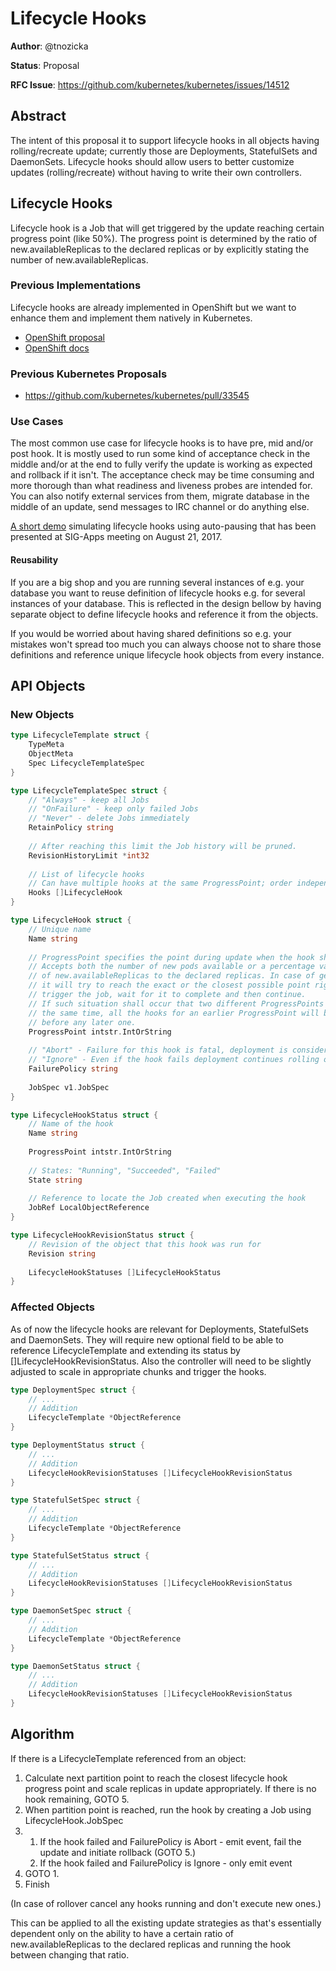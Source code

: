 # Lifecycle Hooks

**Author**: @tnozicka

**Status**: Proposal

**RFC Issue**: https://github.com/kubernetes/kubernetes/issues/14512

## Abstract
The intent of this proposal it to support lifecycle hooks in all objects having rolling/recreate update; currently those are Deployments, StatefulSets and DaemonSets. Lifecycle hooks should allow users to better customize updates (rolling/recreate) without having to write their own controllers. 

## Lifecycle Hooks
Lifecycle hook is a Job that will get triggered by the update reaching certain progress point (like 50%). The progress point is determined by the ratio of new.availableReplicas to the declared replicas or by explicitly stating the number of new.availableReplicas.

### Previous Implementations
Lifecycle hooks are already implemented in OpenShift but we want to enhance them and implement them natively in Kubernetes.
 - [OpenShift proposal](https://github.com/openshift/origin/blob/master/docs/proposals/post-deployment-hooks.md)
 - [OpenShift docs](https://docs.openshift.org/latest/dev_guide/deployments/deployment_strategies.html#lifecycle-hooks)

### Previous Kubernetes Proposals
 - https://github.com/kubernetes/kubernetes/pull/33545

### Use Cases
The most common use case for lifecycle hooks is to have pre, mid and/or post hook. It is mostly used to run some kind of acceptance check in the middle and/or at the end to fully verify the update is working as expected and rollback if it isn't. The acceptance check may be time consuming and more thorough than what readiness and liveness probes are intended for. You can also notify external services from them, migrate database in the middle of an update, send messages to IRC channel or do anything else.

[A short demo](https://youtu.be/GVNTm_K43iI) simulating lifecycle hooks using auto-pausing that has been presented at SIG-Apps meeting on August 21, 2017.

#### Reusability
If you are a big shop and you are running several instances of e.g. your database you want to reuse definition of lifecycle hooks e.g. for several instances of your database. This is reflected in the design bellow by having separate object to define lifecycle hooks and reference it from the objects.

If you would be worried about having shared definitions so e.g. your mistakes won't spread too much you can always choose not to share those definitions and reference unique lifecycle hook objects from every instance. 

## API Objects
### New Objects
```go
type LifecycleTemplate struct {
    TypeMeta
    ObjectMeta
    Spec LifecycleTemplateSpec
}

type LifecycleTemplateSpec struct {
    // "Always" - keep all Jobs 
    // "OnFailure" - keep only failed Jobs
    // "Never" - delete Jobs immediately 
    RetainPolicy string
    
    // After reaching this limit the Job history will be pruned.
    RevisionHistoryLimit *int32
    
    // List of lifecycle hooks
    // Can have multiple hooks at the same ProgressPoint; order independent
    Hooks []LifecycleHook
}

type LifecycleHook struct {
    // Unique name
    Name string
    
    // ProgressPoint specifies the point during update when the hook should be triggered.
    // Accepts both the number of new pods available or a percentage value representing the ratio
    // of new.availableReplicas to the declared replicas. In case of getting a percentage
    // it will try to reach the exact or the closest possible point right after it,
    // trigger the job, wait for it to complete and then continue. 
    // If such situation shall occur that two different ProgressPoints should be reached at
    // the same time, all the hooks for an earlier ProgressPoint will be ran (and finished)
    // before any later one.
    ProgressPoint intstr.IntOrString
    
    // "Abort" - Failure for this hook is fatal, deployment is considered failed and should be rollbacked.
    // "Ignore" - Even if the hook fails deployment continues rolling out new version.
    FailurePolicy string
    
    JobSpec v1.JobSpec
}

type LifecycleHookStatus struct {
    // Name of the hook
    Name string
    
    ProgressPoint intstr.IntOrString
    
    // States: "Running", "Succeeded", "Failed" 
    State string
    
    // Reference to locate the Job created when executing the hook
    JobRef LocalObjectReference
}

type LifecycleHookRevisionStatus struct {
    // Revision of the object that this hook was run for
    Revision string
    
    LifecycleHookStatuses []LifecycleHookStatus
}
```

### Affected Objects
As of now the lifecycle hooks are relevant for Deployments, StatefulSets and DaemonSets. They will require new optional field to be able to reference LifecycleTemplate and extending its status by []LifecycleHookRevisionStatus. Also the controller will need to be slightly adjusted to scale in appropriate chunks and trigger the hooks.

```go
type DeploymentSpec struct {
    // ...
    // Addition
    LifecycleTemplate *ObjectReference
}

type DeploymentStatus struct {
    // ...
    // Addition
    LifecycleHookRevisionStatuses []LifecycleHookRevisionStatus
}
```

```go
type StatefulSetSpec struct {
    // ...
    // Addition
    LifecycleTemplate *ObjectReference
}

type StatefulSetStatus struct {
    // ...
    // Addition
    LifecycleHookRevisionStatuses []LifecycleHookRevisionStatus
}

```

```go
type DaemonSetSpec struct {
    // ...
    // Addition
    LifecycleTemplate *ObjectReference
}

type DaemonSetStatus struct {
    // ...
    // Addition
    LifecycleHookRevisionStatuses []LifecycleHookRevisionStatus
}
```

## Algorithm
If there is a LifecycleTemplate referenced from an object:

1. Calculate next partition point to reach the closest lifecycle hook progress point and scale replicas in update appropriately. If there is no hook remaining, GOTO 5.
2. When partition point is reached, run the hook by creating a Job using LifecycleHook.JobSpec
3.
    1. If the hook failed and FailurePolicy is Abort - emit event, fail the update and initiate rollback (GOTO 5.) 
    2. If the hook failed and FailurePolicy is Ignore - only emit event
4. GOTO 1.
5. Finish

(In case of rollover cancel any hooks running and don't execute new ones.)

This can be applied to all the existing update strategies as that's essentially dependent only on the ability to have a certain ratio of new.availableReplicas to the declared replicas and running the hook between changing that ratio.
